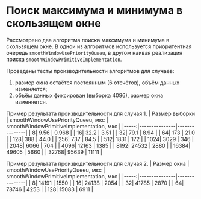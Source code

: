# Поиск максимума и минимума в скользящем окне
Рассмотрено два алгоритма поиска максимума и минимума в скользящем окне. 
В однои из алгоритмов используется приоритентная очередь `smoothWindowUsePriorityQueeu`, в другом наивая реализация поиска `smoothWindowPrimitiveImplementation`.

Проведены тесты производительности алгоритмов для случаев:
1. размер окна остаётся постоянным (6 отсчётов), объём данных изменяется;
2. объём данных фиксирован (выборка 4096), размер окна изменяется.

Пример результата производительности для случая 1.
| Размер выборки | smoothWindowUsePriorityQueeu, мкс | smoothWindowPrimitiveImplementation, мкс |
|-----:|---------------|---------------|
|     8|         9.56  |    0.968      |
|     16|        32.2  |    3.51       |
|     32|        79.1  |    8.94       |
|     64|       173    |    21.0       |
|     128|      388    |    44.0       |
|     256|      737    |    84.5       |
|     512|      1831   |    172        |
|     1024|     3029   |    346        |
|     2048|     6066   |    704        |
|     4096|     12163  |    1385       |
|     8192|     24532  |    2880       |
|     16384|    49605  |    5660       |
|     32768|    95639  |    11111      |

Пример результата производительности для случая 2.
| Размер окна | smoothWindowUsePriorityQueeu, мкс | smoothWindowPrimitiveImplementation, мкс |
|-----:|---------------|---------------|
|     8|        14191  |    1550       |
|     16|       24138  |    2054       |
|     32|       41785  |    2870       |
|     64|       78746  |    4253       |
|     128|      15083  |    6911       |


